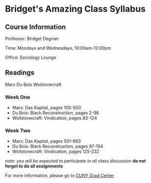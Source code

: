 # Bridget's Amazing Class Syllabus

## Course Information

Professor: Bridget Degnan

Time: Mondays and Wednesdays, 10:00am-12:00pm

Office: Sociology Lounge

## Readings

Marx
Du Bois
Wolstonecraft

### Week One

- Marx: Das Kapital, pages 100-500
- Du Bois: Black Reconstruction, pages 2-96
- Wollstonecraft: Vindication, pages 83-124

### Week Two

- Marx: Das Kapital, pages 501-893
- Du Bois: Black Reconstruction, pages 97-154
- Wollstonecraft: Vindication, pages 125-232

*note: you will be expected to participate in all class discussion*
**do not forget to do all assignments**

For more information, please go to [CUNY Grad Center](https://www.gc.cuny.edu)